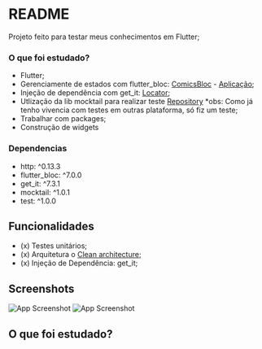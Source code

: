 # README #

Projeto feito para testar meus conhecimentos em Flutter;

### O que foi estudado? ###
* Flutter;
* Gerenciamente de estados com flutter_bloc: [ComicsBloc](https://github.com/ItamarLourenco/learning_flutter/blob/main/lib/blocs/comics_bloc.dart)  - [Aplicação](https://github.com/ItamarLourenco/learning_flutter/blob/main/lib/delivery/comics_details_screen.dart);
* Injeção de dependência com get_it: [Locator](https://github.com/ItamarLourenco/learning_flutter/blob/main/lib/application/locator_setup.dart);
* Utlização da lib mocktail para realizar teste [Repository](https://github.com/ItamarLourenco/learning_flutter/blob/main/lib/tests/repository/comics_repository_test.dart) *obs: Como já tenho vivencia com testes em outras plataforma, só fiz um teste;
* Trabalhar com packages;
* Construção de widgets


### Dependencias ###
* http: ^0.13.3
* flutter_bloc: ^7.0.0
* get_it: ^7.3.1
* mocktail: ^1.0.1
* test: ^1.0.0

## Funcionalidades

* (x) Testes unitários;
* (x) Arquitetura o [Clean architecture](https://medium.com/@samra.sajjad0001/flutter-clean-architecture-5de5e9b8d093);
* (x) Injeção de Dependência: get_it;
## Screenshots

![App Screenshot](https://i.ibb.co/34Q39WB/Screenshot-20230908-131149.png)
![App Screenshot](https://i.ibb.co/8jt6R1p/Screenshot-20230908-131202.png)


## O que foi estudado?